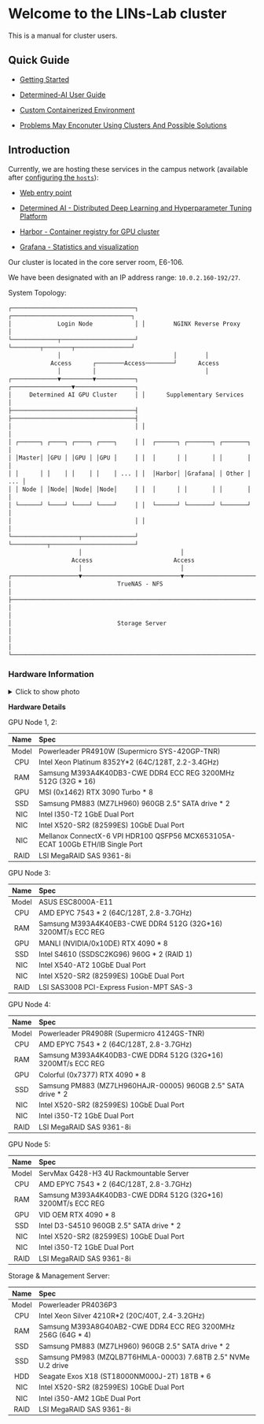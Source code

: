 # Welcome to the LINs-Lab cluster

This is a manual for cluster users.

## Quick Guide

- [Getting Started](./docs/Getting_started.md)

- [Determined-AI User Guide](./docs/Determined_AI_User_Guide.md)

- [Custom Containerized Environment](./docs/Custom_Containerized_Environment.md)

- [Problems May Enconuter Using Clusters And Possible Solutions](./docs/Problems_And_Solutions.md)

## Introduction

Currently, we are hosting these services in the campus network (available after [configuring the `hosts`](./docs/Getting_started.md#hosts-modification)):

- [Web entry point](https://lins.lab)

- [Determined AI - Distributed Deep Learning and Hyperparameter Tuning Platform](https://gpu.lins.lab/)

- [Harbor - Container registry for GPU cluster](https://harbor.lins.lab/)

- [Grafana - Statistics and visualization](https://grafana.lins.lab/)

Our cluster is located in the core server room, E6-106.

We have been designated with an IP address range: `10.0.2.160-192/27`.

System Topology:

```text
┌───────────────────────────────────┐ ┌──────────────────────────────────┐
│             Login Node            │ │        NGINX Reverse Proxy       │
└─────────────┬─────────────────────┘ └────────┬────────┬────────────────┘
              │                                │        │
            Access      ┌────────Access────────┘      Access
              │         │                               │
┌─────────────▼─────────▼───────────┐ ┌─────────────────▼─────────────────┐
│     Determined AI GPU Cluster     │ │      Supplementary Services       │
├───────────────────────────────────┤ ├───────────────────────────────────┤
│                                   │ │                                   │
│ ┌──────┐ ┌────┐ ┌────┐ ┌────┐     │ │  ┌──────┐ ┌───────┐ ┌───────┐     │
│ │Master│ │GPU │ │GPU │ │GPU │     │ │  │      │ │       │ │       │     │
│ │      │ │    │ │    │ │    │ ... │ │  │Harbor│ │Grafana│ │ Other │ ... │
│ │ Node │ │Node│ │Node│ │Node│     │ │  │      │ │       │ │       │     │
│ └──────┘ └────┘ └────┘ └────┘     │ │  └──────┘ └───────┘ └───────┘     │
│                                   │ │                                   │
└───────────────────┬───────────────┘ └──────────┬────────────────────────┘
                    │                            │
                  Access                       Access
                    │                            │
┌───────────────────▼────────────────────────────▼────────────────────────┐
│                              TrueNAS - NFS                              │
├─────────────────────────────────────────────────────────────────────────┤
│                                                                         │
│                              Storage Server                             │
│                                                                         │
└─────────────────────────────────────────────────────────────────────────┘
```

### Hardware Information

<details>
<summary> Click to show photo </summary>
<img src="./docs/README/00_rack1.jpg" alt="drawing" style="height:50vh;"/>
<img src="./docs/README/00_rack2.jpg" alt="drawing" style="height:50vh;"/>
</details>

**Hardware Details**

GPU Node 1, 2:

|  Name  |  Spec  |
| :----: | :----  |
|  Model | Powerleader PR4910W (Supermicro SYS-420GP-TNR)|
|  CPU   | Intel Xeon Platinum 8352Y*2 (64C/128T, 2.2-3.4GHz)|
|  RAM   | Samsung M393A4K40DB3-CWE DDR4 ECC REG 3200MHz 512G (32G * 16)|
|  GPU   | MSI (0x1462) RTX 3090 Turbo * 8|
|  SSD   | Samsung PM883 (MZ7LH960) 960GB 2.5" SATA drive * 2|
|  NIC   | Intel I350-T2 1GbE Dual Port|
|  NIC   | Intel X520-SR2 (82599ES) 10GbE Dual Port|
|  NIC   | Mellanox ConnectX-6 VPI HDR100 QSFP56 MCX653105A-ECAT 100Gb ETH/IB Single Port|
|  RAID  | LSI MegaRAID SAS 9361-8i|

GPU Node 3:

|  Name  |  Spec  |
| :----: | :----  |
|  Model | ASUS ESC8000A-E11|
|  CPU   | AMD EPYC 7543 * 2 (64C/128T, 2.8-3.7GHz)|
|  RAM   | Samsung M393A4K40EB3-CWE DDR4 512G (32G*16) 3200MT/s ECC REG|
|  GPU   | MANLI (NVIDIA/0x10DE) RTX 4090 * 8 |
|  SSD   | Intel S4610 (SSDSC2KG96) 960G * 2 (RAID 1) |
|  NIC   | Intel X540-AT2 10GbE Dual Port|
|  NIC   | Intel X520-SR2 (82599ES) 10GbE Dual Port |
|  RAID  | LSI SAS3008 PCI-Express Fusion-MPT SAS-3 |

GPU Node 4:

|  Name  |  Spec  |
| :----: | :----  |
|  Model | Powerleader PR4908R (Supermicro 4124GS-TNR)|
|  CPU   | AMD EPYC 7543 * 2 (64C/128T, 2.8-3.7GHz)|
|  RAM   | Samsung M393A4K40DB3-CWE DDR4 512G (32G*16) 3200MT/s ECC REG |
|  GPU   | Colorful (0x7377) RTX 4090 * 8 |
|  SSD   | Samsung PM883 (MZ7LH960HAJR-00005) 960GB 2.5" SATA drive * 2|
|  NIC   | Intel X520-SR2 (82599ES) 10GbE Dual Port |
|  NIC   | Intel i350-T2 1GbE Dual Port |
|  RAID  | LSI MegaRAID SAS 9361-8i|

GPU Node 5:

|  Name  |  Spec  |
| :----: | :----  |
|  Model | ServMax G428-H3 4U Rackmountable Server|
|  CPU   | AMD EPYC 7543 * 2 (64C/128T, 2.8-3.7GHz)|
|  RAM   | Samsung M393A4K40DB3-CWE DDR4 512G (32G*16) 3200MT/s ECC REG |
|  GPU   | VID OEM RTX 4090 * 8 |
|  SSD   | Intel D3-S4510 960GB 2.5" SATA drive * 2|
|  NIC   | Intel X520-SR2 (82599ES) 10GbE Dual Port |
|  NIC   | Intel i350-T2 1GbE Dual Port |
|  RAID  | LSI MegaRAID SAS 9361-8i|

Storage & Management Server:

|  Name  |  Spec  |
| :----: | :----  |
|  Model | Powerleader PR4036P3|
|  CPU   | Intel Xeon Silver 4210R*2  (20C/40T, 2.4-3.2GHz)|
|  RAM   | Samsung M393A8G40AB2-CWE DDR4 ECC REG 3200MHz 256G (64G * 4)|
|  SSD   | Samsung PM883 (MZ7LH960) 960GB 2.5" SATA drive * 2|
|  SSD   | Samsung PM983 (MZQLB7T6HMLA-00003) 7.68TB 2.5" NVMe U.2 drive|
|  HDD   | Seagate Exos X18 (ST18000NM000J-2T) 18TB * 6|
|  NIC   | Intel X520-SR2 (82599ES) 10GbE Dual Port|
|  NIC   | Intel i350-AM2 1GbE Dual Port |
|  RAID  | LSI MegaRAID SAS 9361-8i|
